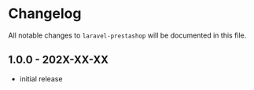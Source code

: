 # Changelog

All notable changes to `laravel-prestashop` will be documented in this file.

## 1.0.0 - 202X-XX-XX

- initial release
